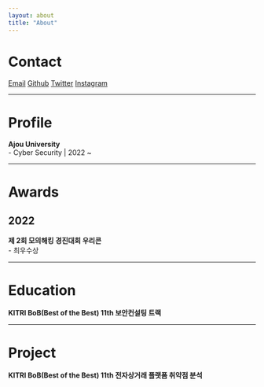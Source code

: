 ```yaml
---
layout: about
title: "About"
---
```

# Contact
<a href="mailto:minkyu2045@ajou.ac.kr">Email</a>
<a href="https://github.com/0o3q">Github</a>
<a href="https://twitter.com/mingw03">Twitter</a>
<a href="https://www.instagram.com/minkyu_0o3">Instagram</a>

---
# Profile
<strong>Ajou University</strong><br/>
\- Cyber Security | 2022 ~

---
# Awards

## 2022
<strong>제 2회 모의해킹 경진대회 우리콘</strong><br/>
\- 최우수상

---
# Education
<strong>KITRI BoB(Best of the Best) 11th 보안컨설팅 트랙</strong><br/>

---
# Project
<strong>KITRI BoB(Best of the Best) 11th 전자상거래 플랫폼 취약점 분석</strong><br/>
